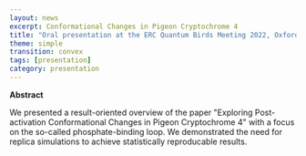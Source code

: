 ```yaml
---
layout: news
excerpt: Conformational Changes in Pigeon Cryptochrome 4
title: "Oral presentation at the ERC Quantum Birds Meeting 2022, Oxford, United Kingdom"
theme: simple
transition: convex
tags: [presentation]
category: presentation
---
```


<b>Abstract</b><br>

We presented a result-oriented overview of the paper "Exploring Post-activation Conformational Changes in Pigeon Cryptochrome 4" with a focus on the so-called phosphate-binding loop. We demonstrated the need for replica simulations to achieve statistically reproducable results.
